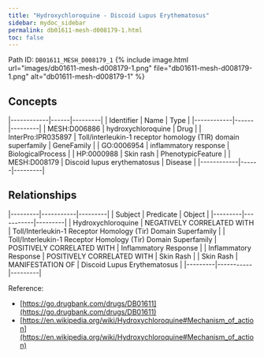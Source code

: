 ```yaml
---
title: "Hydroxychloroquine - Discoid Lupus Erythematosus"
sidebar: mydoc_sidebar
permalink: db01611-mesh-d008179-1.html
toc: false 
---
```



Path ID: `DB01611_MESH_D008179_1`
{% include image.html url="images/db01611-mesh-d008179-1.png" file="db01611-mesh-d008179-1.png" alt="db01611-mesh-d008179-1" %}

## Concepts

|------------|------|---------|
| Identifier | Name | Type    |
|------------|------|---------|
| MESH:D006886 | hydroxychloroquine | Drug |
| InterPro:IPR035897 | Toll/interleukin-1 receptor homology (TIR) domain superfamily | GeneFamily |
| GO:0006954 | inflammatory response | BiologicalProcess |
| HP:0000988 | Skin rash | PhenotypicFeature |
| MESH:D008179 | Discoid lupus erythematosus | Disease |
|------------|------|---------|

## Relationships

|---------|-----------|---------|
| Subject | Predicate | Object  |
|---------|-----------|---------|
| Hydroxychloroquine | NEGATIVELY CORRELATED WITH | Toll/Interleukin-1 Receptor Homology (Tir) Domain Superfamily |
| Toll/Interleukin-1 Receptor Homology (Tir) Domain Superfamily | POSITIVELY CORRELATED WITH | Inflammatory Response |
| Inflammatory Response | POSITIVELY CORRELATED WITH | Skin Rash |
| Skin Rash | MANIFESTATION OF | Discoid Lupus Erythematosus |
|---------|-----------|---------|

Reference: 
  - [https://go.drugbank.com/drugs/DB01611](https://go.drugbank.com/drugs/DB01611)
  - [https://en.wikipedia.org/wiki/Hydroxychloroquine#Mechanism_of_action](https://en.wikipedia.org/wiki/Hydroxychloroquine#Mechanism_of_action)
